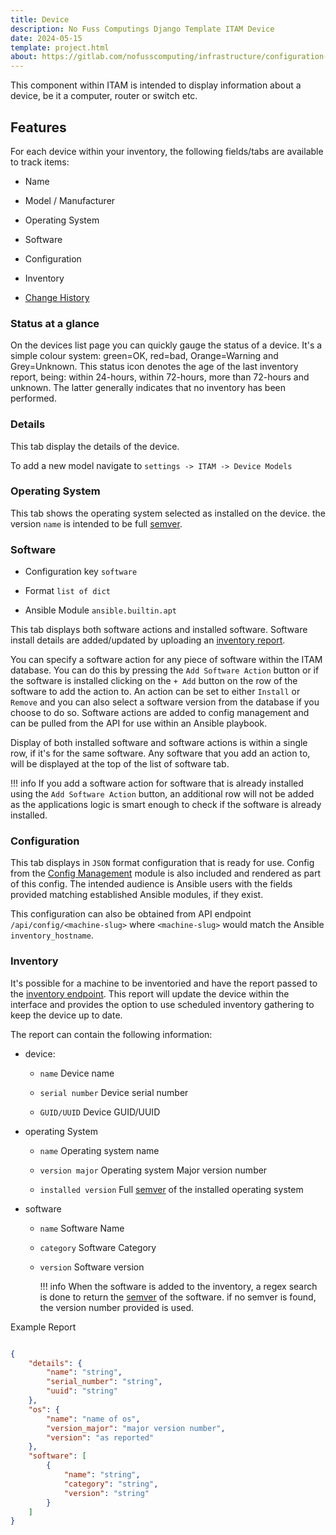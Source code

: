 ```yaml
---
title: Device
description: No Fuss Computings Django Template ITAM Device
date: 2024-05-15
template: project.html
about: https://gitlab.com/nofusscomputing/infrastructure/configuration-management/django_app
---
```


This component within ITAM is intended to display information about a device, be it a computer, router or switch etc.


## Features

For each device within your inventory, the following fields/tabs are available to track items:

- Name

- Model / Manufacturer

- Operating System

- Software

- Configuration

- Inventory

- [Change History](../index.md#history)


### Status at a glance

On the devices list page you can quickly gauge the status of a device. It's a simple colour system: green=OK, red=bad, Orange=Warning and Grey=Unknown. This status icon denotes the age of the last inventory report, being: within 24-hours, within 72-hours, more than 72-hours and unknown. The latter generally indicates that no inventory has been performed.


### Details

This tab display the details of the device.

To add a new model navigate to `settings -> ITAM -> Device Models`


### Operating System

This tab shows the operating system selected as installed on the device. the version `name` is intended to be full [semver](https://semver.org/).


### Software

- Configuration key `software`

- Format `list of dict`

- Ansible Module `ansible.builtin.apt`

This tab displays both software actions and installed software. Software install details are added/updated by uploading an [inventory report](../api.md#inventory-reports).

You can specify a software action for any piece of software within the ITAM database. You can do this by pressing the `Add Software Action` button or if the software is installed clicking on the `+ Add` button on the row of the software to add the action to. An action can be set to either `Install` or `Remove` and you can also select a software version from the database if you choose to do so. Software actions are added to config management and can be pulled from the API for use within an Ansible playbook.

Display of both installed software and software actions is within a single row, if it's for the same software. Any software that you add an action to, will be displayed at the top of the list of software tab.

!!! info
    If you add a software action for software that is already installed using the `Add Software Action` button, an additional row will not be added as the applications logic is smart enough to check if the software is already installed.


### Configuration

This tab displays in `JSON` format configuration that is ready for use. Config from the [Config Management](../config_management/index.md) module is also included and rendered as part of this config. The intended audience is Ansible users with the fields provided matching established Ansible modules, if they exist.

This configuration can also be obtained from API endpoint `/api/config/<machine-slug>` where `<machine-slug>` would match the Ansible `inventory_hostname`.


### Inventory

It's possible for a machine to be inventoried and have the report passed to the [inventory endpoint](../api.md#inventory-reports). This report will update the device within the interface and provides the option to use scheduled inventory gathering to keep the device up to date.

The report can contain the following information:

- device:

    - `name` Device name

    - `serial number` Device serial number

    - `GUID/UUID` Device GUID/UUID

- operating System

    - `name` Operating system name

    - `version major` Operating system Major version number

    - `installed version` Full [semver](https://semver.org/) of the installed operating system

- software

    - `name` Software Name

    - `category` Software Category

    - `version` Software version

        !!! info
            When the software is added to the inventory, a regex search is done to return the [semver](https://semver.org/) of the software. if no semver is found, the version number provided is used.

Example Report

``` json

{
    "details": {
        "name": "string",
        "serial_number": "string",
        "uuid": "string"
    },
    "os": {
        "name": "name of os",
        "version_major": "major version number",
        "version": "as reported"
    },
    "software": [
        {
            "name": "string",
            "category": "string",
            "version": "string"
        }
    ]
}


```

